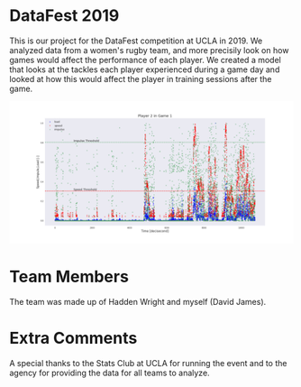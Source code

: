 # DataFest 2019
This is our project for the DataFest competition at UCLA in 2019. We analyzed data from a women's rugby team, and more precisily look on how games would affect the performance of each player. We created a model that looks at the tackles each player experienced during a game day and looked at how this would affect the player in training sessions after the game.

![Player in Game](https://github.com/dj-2805/dataFest2019/blob/resources/player2Game1.png)
# Team Members
The team was made up of Hadden Wright and myself (David James).
# Extra Comments
A special thanks to the Stats Club at UCLA for running the event and to the agency for providing the data for all teams to analyze.
